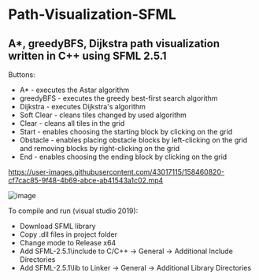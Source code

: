 # Path-Visualization-SFML

## A*, greedyBFS, Dijkstra path visualization written in C++ using SFML 2.5.1

Buttons:
- A* - executes the Astar algorithm
- greedyBFS - executes the greedy best-first search algorithm
- Dijkstra - executes Dijkstra's algorithm
- Soft Clear - cleans tiles changed by used algorithm
- Clear - cleans all tiles in the grid
- Start - enables choosing the starting block by clicking on the grid
- Obstacle - enables placing obstacle blocks by left-clicking on the grid and removing blocks by right-clicking on the grid
- End - enables choosing the ending block by clicking on the grid

https://user-images.githubusercontent.com/43017115/158460820-cf7cac85-9f48-4b69-abce-ab41543a1c02.mp4

![image](https://user-images.githubusercontent.com/43017115/158481783-db52c3b2-b492-4e9f-b678-124049623158.png)


To compile and run (visual studio 2019):
- Download SFML library
- Copy .dll files in project folder
- Change mode to Release x64
- Add SFML-2.5.1\include to C/C++ -> General -> Additional Include Directories
- Add SFML-2.5.1\lib to Linker -> General -> Additional Library Directories

